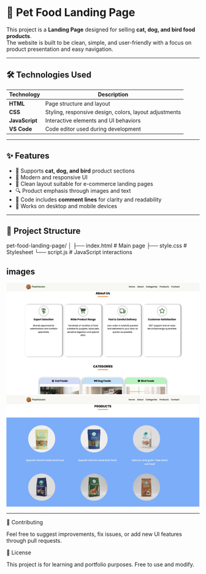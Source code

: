 # 🐾 Pet Food Landing Page

This project is a **Landing Page** designed for selling **cat, dog, and bird food products**.  
The website is built to be clean, simple, and user-friendly with a focus on product presentation and easy navigation.

---

## 🛠️ Technologies Used

| Technology     | Description                                            |
| -------------- | ------------------------------------------------------ |
| **HTML**       | Page structure and layout                              |
| **CSS**        | Styling, responsive design, colors, layout adjustments |
| **JavaScript** | Interactive elements and UI behaviors                  |
| **VS Code**    | Code editor used during development                    |

---

## ✨ Features

- 🐶 Supports **cat, dog, and bird** product sections
- 🎨 Modern and responsive UI
- 📌 Clean layout suitable for e-commerce landing pages
- 🔍 Product emphasis through images and text
- 📝 Code includes **comment lines** for clarity and readability
- 📱 Works on desktop and mobile devices

---

## 📂 Project Structure

pet-food-landing-page/
│
├── index.html # Main page
├── style.css # Stylesheet
└── script.js # JavaScript interactions

## images

![Landing Page Preview](img/About-category-section.jpeg)
![Landing Page Preview](img/product-section.jpeg)

---

🤝 Contributing

Feel free to suggest improvements, fix issues, or add new UI features through pull requests.

📜 License

This project is for learning and portfolio purposes.
Free to use and modify.
